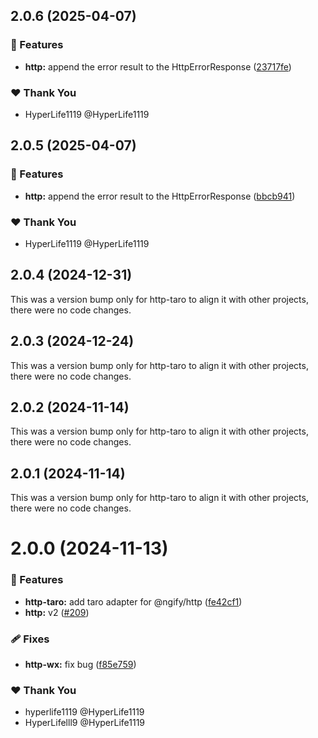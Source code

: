 ## 2.0.6 (2025-04-07)

### 🚀 Features

- **http:** append the error result to the HttpErrorResponse ([23717fe](https://github.com/ngify/ngify/commit/23717fe))

### ❤️ Thank You

- HyperLife1119 @HyperLife1119

## 2.0.5 (2025-04-07)

### 🚀 Features

- **http:** append the error result to the HttpErrorResponse ([bbcb941](https://github.com/ngify/ngify/commit/bbcb941))

### ❤️ Thank You

- HyperLife1119 @HyperLife1119

## 2.0.4 (2024-12-31)

This was a version bump only for http-taro to align it with other projects, there were no code changes.

## 2.0.3 (2024-12-24)

This was a version bump only for http-taro to align it with other projects, there were no code changes.

## 2.0.2 (2024-11-14)

This was a version bump only for http-taro to align it with other projects, there were no code changes.

## 2.0.1 (2024-11-14)

This was a version bump only for http-taro to align it with other projects, there were no code changes.

# 2.0.0 (2024-11-13)

### 🚀 Features

- **http-taro:** add taro adapter for @ngify/http ([fe42cf1](https://github.com/ngify/ngify/commit/fe42cf1))
- **http:** v2 ([#209](https://github.com/ngify/ngify/pull/209))

### 🩹 Fixes

- **http-wx:** fix bug ([f85e759](https://github.com/ngify/ngify/commit/f85e759))

### ❤️  Thank You

- hyperlife1119 @HyperLife1119
- HyperLifelll9 @HyperLife1119